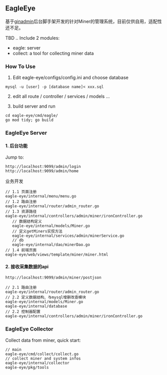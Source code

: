 ## EagleEye

基于[ginadmin](https://github.com/gphper/ginadmin)后台脚手架开发的针对Miner的管理系统，目前仅供自用，适配性还不足。

TBD .. Include 2 modules:
- eagle: server
- collect: a tool for collecting miner data

### How To Use

1. Edit eagle-eye/configs/config.ini and choose database
```
mysql -u [user] -p [database name]< xxx.sql
```

2. edit all route / controller / services / models ...

3. build server and run
```
cd eagle-eye/cmd/eagle/
go mod tidy; go build
```

### EagleEye Server

#### 1. 后台功能

Jump to:
```
http://localhost:9099/admin/login
http://localhost:9099/admin/home
```

业务开发

```
// 1.1 页面注册
eagle-eye/internal/menu/menu.go
// 1.2 路由注册
eagle-eye/internal/router/admin_router.go
// 1.3 资源路径
eagle-eye/internal/controllers/admin/miner/ironController.go
   // 数据结构定义
   eagle-eye/internal/models/Miner.go
   // 定义getMiners实现方法
   eagle-eye/internal/services/admin/minerService.go
   // db
   eagle-eye/internal/dao/minerDao.go
// 1.4 前端页面   
eagle-eye/web/views/template/miner/miner.html
```

#### 2. 接收采集数据的api

```
http://localhost:9099/admin/miner/postjson

// 2.1 路由注册
eagle-eye/internal/router/admin_router.go  
// 2.2 定义数据结构、与mysql增删改查模块
eagle-eye/internal/models/Miner.go
eagle-eye/internal/database
// 2.2 控制器配置
eagle-eye/internal/controllers/admin/miner/ironController.go
```

### EagleEye Collector

Collect data from miner, quick start: 

```
// main
eagle-eye/cmd/collect/collect.go
// collect miner and system infos
eagle-eye/internal/collector
eagle-eye/pkg/tools
```